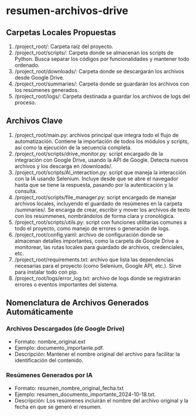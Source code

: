 # resumen-archivos-drive

## Carpetas Locales Propuestas
1. /project_root/: Carpeta raíz del proyecto.
2. /project_root/scripts/: Carpeta donde se almacenan los scripts de Python. Busca separar los códigos por funcionalidades y mantener todo ordenado.
3. /project_root/downloads/: Carpeta donde se descargarán los archivos desde Google Drive.
4. /project_root/summaries/: Carpeta donde se guardarán los archivos con los resúmenes generados.
5. /project_root/logs/: Carpeta destinada a guardar los archivos de logs del proceso.

## Archivos Clave
1. /project_root/main.py: archivos principal que integra todo el flujo de automatización. Contiene la importación de todos los módulos y scripts, así como la ejecución de la secuencia completa.
2. /project_root/scripts/drive_monitor.py: script encargado de la integración con Google Drive, usando la API de Google. Detecta nuevos archivos y los descarga en /downloads/.
3. /project_root/scripts/AI_interaction.py: script que maneja la interacción con la IA usando Selenium. Incluye desde que se abre el navegador hasta que se tiene la respuesta, pasando por la autenticación y la consulta.
4. /project_root/scripts/file_manager.py: script encargado de manejar archivos locales, incluyendo el guardado de resúmenes en la carpeta /summaries/. Se encarga de crear, escribir y mover los archivos de texto con los resúmmenes, nombrándolos de forma clara y cronológica.
5. /project_root/scripts/utils.py: script con funciones utilitarias comunes a todo el proyecto, como manejo de errores o generación de logs.
6. /project_root/config.yaml: archivo de configuración donde se almacenan detalles importantes, como la carpeta de Google Drive a monitorear, las rutas locales para guardado de archivos, credenciales, etc.
7. /project_root/requirements.txt: archivo que lista las dependencias necesarias para el proyecto (como Selenium, Google API, etc.). Sirve para instalar todo con pip.
8. /project_root/logs/error_log.txt: archivo de logs donde se registrarán errores o eventos importantes del sistema.

## Nomenclatura de Archivos Generados Automáticamente

### Archivos Descargados (de Google Drive)
- Formato: nombre_original.ext
- Ejemplo: documento_importante.pdf.
- Descripción: Mantener el nombre original del archivo para facilitar la identificación del contenido.

### Resúmenes Generados por IA
- Formato: resumen_nombre_original_fecha.txt
- Ejemplo: resumen_documento_importante_2024-10-18.txt.
- Descripción: Los resúmenes incluirán el nombre del archivo original y la fecha en que se generó el resumen.